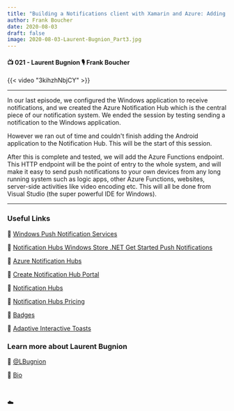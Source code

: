 ```yaml
---
title: "Building a Notifications client with Xamarin and Azure: Adding the Azure Functions endpoint - Part 3"
author: Frank Boucher
date: 2020-08-03
draft: false
image: 2020-08-03-Laurent-Bugnion_Part3.jpg
---
```


#### 📺 021 - Laurent Bugnion 🎙️ Frank Boucher

<!--more-->

{{< video "3kihzhNbjCY" >}}

---

In our last episode, we configured the Windows application to receive notifications, and we created the Azure Notification Hub which is the central piece of our notification system. We ended the session by testing sending a notification to the Windows application.

However we ran out of time and couldn't finish adding the Android application to the Notification Hub. This will be the start of this session.

After this is complete and tested, we will add the Azure Functions endpoint. This HTTP endpoint will be the point of entry to the whole system, and will make it easy to send push notifications to your own devices from any long running system such as logic apps, other Azure Functions, websites, server-side activities like video encoding etc. This will all be done from Visual Studio (the super powerful IDE for Windows).

---

### Useful Links

🔗 [Windows Push Notification Services](https://docs.microsoft.com/en-us/windows/uwp/design/shell/tiles-and-notifications/windows-push-notification-services--wns--overview?WT.mc_id=allaroundazure-blog-lbugnion)

🔗 [Notification Hubs Windows Store .NET Get Started Push Notifications](https://docs.microsoft.com/en-us/azure/notification-hubs/?WT.mc_id=allaroundazure-blog-lbugnion)

🔗 [Azure Notification Hubs](https://docs.microsoft.com/en-us/azure/notification-hubs/?WT.mc_id=allaroundazure-blog-lbugnion)

🔗 [Create Notification Hub Portal](https://docs.microsoft.com/en-us/azure/notification-hubs/create-notification-hub-portal?WT.mc_id=allaroundazure-blog-lbugnion)

🔗 [Notification Hubs](https://azure.microsoft.com/en-us/services/notification-hubs/?WT.mc_id=allaroundazure-blog-lbugnion)

🔗 [Notification Hubs Pricing](https://azure.microsoft.com/en-us/pricing/details/notification-hubs/?WT.mc_id=allaroundazure-blog-lbugnion)

🔗 [Badges](https://docs.microsoft.com/en-us/windows/uwp/design/shell/tiles-and-notifications/badges?WT.mc_id=allaroundazure-blog-lbugnion)

🔗 [Adaptive Interactive Toasts](https://docs.microsoft.com/en-us/windows/uwp/design/shell/tiles-and-notifications/adaptive-interactive-toasts?WT.mc_id=allaroundazure-video-lbugnion)


### Learn more about Laurent Bugnion

🔗 [@LBugnion](https://twitter.com/lbugnion)

🔗 [Bio](https://developer.microsoft.com/en-us/advocates/laurent_bugnion)

<br />

☁️
